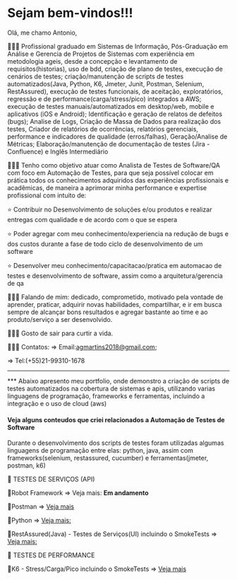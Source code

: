 # Sejam bem-vindos!!!
Olá, me chamo Antonio, 

👨🏻‍💻 Profissional graduado em Sistemas de Informação, Pós-Graduação em Análise e Gerencia de Projetos de Sistemas com experiência em metodologia ageis, desde a concepção e levantamento de requisitos(historias), uso de bdd, criação de plano de testes, execução de cenários de testes; criação/manutenção de scripts de testes automatizados(Java, Python, K6, Jmeter, Junit, Postman, Selenium, RestAssured), execução de testes funcionais, de aceitação, exploratórios, regressão e de performance(carga/stress/pico) integrados a AWS; execução de testes manuais/automatizados em desktop/web, mobile e aplicativos (iOS e Android); Identificação e geração de relatos de defeitos (bugs); Analise de Logs, Criação de Massa de Dados para realização dos testes, Criador de relatórios de ocorrências, relatórios gerenciais, performance e indicadores de qualidade (erros/falhas), Geração/Analise de Métricas; Elaboração/manutenção de documentação de testes (Jira - Confluence) e Inglês Intermediário

👨🏻‍💻 Tenho como objetivo atuar como Analista de Testes de Software/QA com foco em Automação de Testes, para que seja possível colocar em prática todos os conhecimentos adquiridos das experiências profissionais e acadêmicas, de maneira a aprimorar minha performance e expertise profissional com intuito de:

⭐ Contribuir no Desenvolvimento de soluções e/ou produtos e realizar entregas com qualidade e de acordo com o que se espera

⭐ Poder agregar com meu conhecimento/experiencia na redução de bugs e dos custos durante a fase de todo ciclo de desenvolvimento de um software

⭐ Desenvolver meu conhecimento/capacitacao/pratica em automacao de testes e desenvolvimento de software, assim como a arquitetura/gerencia de qa   
          

👨🏻‍💻 Falando de mim: dedicado, comprometido, motivado pela vontade de aprender, praticar, adquirir novas habilidades, compartilhar, e ir em busca sempre de alcançar bons resultados e agregar bastante ao time e ao produto/serviço a ser desenvolvido.

👨🏻‍💻 Gosto de sair para curtir a vida.

👨🏻‍💻 Contatos:
=> Email:agmartins2018@gmail.com;

=> Tel:(+55)21-99310-1678

---------------------------------------------------------------------------------------------------------------------------------------
*** Abaixo apresento meu portfolio, onde demonstro a criação de scripts de testes automatizados na cobertura de sistemas e apis, utilizando varias linguagens de programação, frameworks e ferramentas, incluindo a integração e o uso de cloud (aws)

#### Veja alguns conteudos que criei relacionados a Automação de Testes de Software
Durante o desenvolvimento dos scripts de testes foram utilizadas algumas linguagens de programação entre elas: python, java, 
assim com frameworks(selenium, restassured, cucumber) e ferramentas(jmeter, postman, k6)

🚀 TESTES DE SERVIÇOS (API) 

  :key:Robot Framework => Veja mais: **Em andamento**

  :key:Postman 
      => [Veja mais](http://github.com/antoniogmartins/postman)

  :key:Python 
      => [Veja mais:](https://github.com/antoniogmartins/pythonrestapi)

  :key:RestAssured(Java) - Testes de Serviços(UI) incluindo o SmokeTests
      =>  [Veja mais: ](https://github.com/antoniogmartins/java_apirest)


 🚀 TESTES DE PERFORMANCE

  :key:K6 - Stress/Carga/Pico incluindo o SmokeTests
      => [Veja mais](http://github.com/antoniogmartins/K6)


